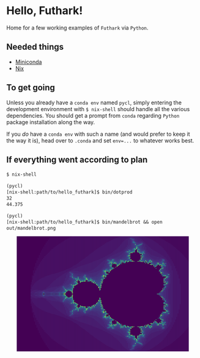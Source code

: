 # Hello, Futhark!

Home for a few working examples of `Futhark` via `Python`.

Needed things
---
 * [Miniconda](https://docs.conda.io/en/latest/miniconda.html)
 * [Nix](https://nixos.org/nix/)

To get going
---
Unless you already have a `conda env` named `pycl`, simply entering the development environment with `$ nix-shell` should handle all the various dependencies. You should get a prompt from `conda` regarding `Python` package installation along the way.

If you _do_ have a `conda env` with such a name (and would prefer to keep it the way it is), head over to `.conda` and set `env=...` to whatever works best.

If everything went according to plan
---
```
$ nix-shell
```
```
(pycl)
[nix-shell:path/to/hello_futhark]$ bin/dotprod
32
44.375
```
```
(pycl)
[nix-shell:path/to/hello_futhark]$ bin/mandelbrot && open out/mandelbrot.png
```
<p align="center">
    <img width="450" height="300" src="cover.png">
</p>
